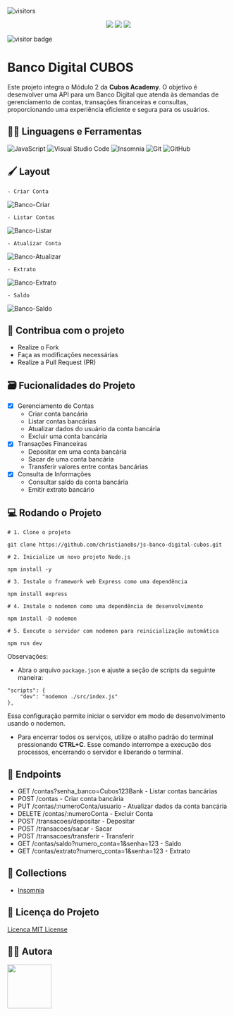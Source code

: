 ![visitors](https://visitor-badge.laobi.icu/badge?page_id=christianebs.js-banco-digital-cubos?color=CC6699)

<p align="center"> <img src="https://img.shields.io/github/stars/christianebs/js-banco-digital-cubos?style=social">
<img src="https://img.shields.io/github/issues-pr-raw/christianebs/js-banco-digital-cubos?style=social">
<img src="https://img.shields.io/github/issues-closed/christianebs/js-banco-digital-cubos?style=social">
</p>

![visitor badge](https://visitor-badge.glitch.me/badge?page_id=christianebs.js-banco-digital-cubos?color=CC6699)

# Banco Digital CUBOS

Este projeto integra o Módulo 2 da **Cubos Academy**. O objetivo é desenvolver uma API para um Banco Digital que atenda às demandas de gerenciamento de contas, transações financeiras e consultas, proporcionando uma experiência eficiente e segura para os usuários.

## :woman_mechanic: Linguagens e Ferramentas

![JavaScript](https://img.shields.io/badge/javascript-0D1117.svg?style=for-the-badge&logo=javascript&logoColor=%23F7DF1E) ![Visual Studio Code](https://img.shields.io/badge/Visual%20Studio%20Code-0D1117.svg?style=for-the-badge&logo=visual-studio-code&logoColor=0078d7) ![Insomnia](https://img.shields.io/badge/Insomnia-0D1117?style=for-the-badge&logo=insomnia&logoColor=5849BE) ![Git](https://img.shields.io/badge/git-0D1117.svg?style=for-the-badge&logo=git&logoColor=%23F05033) ![GitHub](https://img.shields.io/badge/github-0D1117.svg?style=for-the-badge&logo=github&logoColor=white)

## :paintbrush: Layout

    - Criar Conta

![Banco-Criar](https://github.com/christianebs/js-banco-digital-cubos/assets/108686840/976c312c-06b7-493f-92e2-2dd9e9c03442)

    - Listar Contas

![Banco-Listar](https://github.com/christianebs/js-banco-digital-cubos/assets/108686840/9fc6e1f5-633d-4d79-a3cc-5f86550e0228)

    - Atualizar Conta

![Banco-Atualizar](https://github.com/christianebs/js-banco-digital-cubos/assets/108686840/4c45fcd8-6009-4196-b86f-e49b2550f518)

    - Extrato

![Banco-Extrato](https://github.com/christianebs/js-banco-digital-cubos/assets/108686840/19f6d241-0bd4-4982-9858-2ed8d5fc4a4d)

    - Saldo

![Banco-Saldo](https://github.com/christianebs/js-banco-digital-cubos/assets/108686840/66f78547-0c15-487e-8cad-b0845714d65b)

## :triangular_flag_on_post: Contribua com o projeto

- Realize o Fork
- Faça as modificações necessárias
- Realize a Pull Request (PR)

## :card_file_box: Fucionalidades do Projeto

- [x] Gerenciamento de Contas
    - Criar conta bancária
    - Listar contas bancárias
    - Atualizar dados do usuário da conta bancária
    - Excluir uma conta bancária
- [x] Transações Financeiras
    - Depositar em uma conta bancária
    - Sacar de uma conta bancária
    - Transferir valores entre contas bancárias
- [x] Consulta de Informações
    - Consultar saldo da conta bancária
    - Emitir extrato bancário

## :computer: Rodando o Projeto

```shell
# 1. Clone o projeto

git clone https://github.com/christianebs/js-banco-digital-cubos.git

# 2. Inicialize um novo projeto Node.js

npm install -y

# 3. Instale o framework web Express como uma dependência

npm install express

# 4. Instale o nodemon como uma dependência de desenvolvimento

npm install -D nodemon

# 5. Execute o servidor com nodemon para reinicialização automática

npm run dev
```

Observações:

- Abra o arquivo ```package.json``` e ajuste a seção de scripts da seguinte maneira:

```shell 
"scripts": {
    "dev": "nodemon ./src/index.js"
},
```
Essa configuração permite iniciar o servidor em modo de desenvolvimento usando o nodemon.
- Para encerrar todos os serviços, utilize o atalho padrão do terminal pressionando **CTRL+C**. Esse comando interrompe a execução dos processos, encerrando o servidor e liberando o terminal.

## :arrows_counterclockwise: Endpoints

- GET /contas?senha_banco=Cubos123Bank - Listar contas bancárias
- POST /contas - Criar conta bancária
- PUT /contas/:numeroConta/usuario - Atualizar dados da conta bancária
- DELETE /contas/:numeroConta - Excluir Conta
- POST /transacoes/depositar - Depositar
- POST /transacoes/sacar - Sacar
- POST /transacoes/transferir - Transferir
- GET /contas/saldo?numero_conta=1&senha=123 - Saldo
- GET /contas/extrato?numero_conta=1&senha=123 - Extrato

## :memo: Collections

- [Insomnia](https://github.com/christianebs/js-banco-digital-cubos/blob/main/Insomnia_collections.json)

## :scroll: Licença do Projeto

[Licenca MIT License](https://github.com/christianebs/js-banco-digital-cubos/blob/main/LICENSE.txt)

## :woman_technologist: Autora

<a href="https://github.com/christianebs">
<img src="https://user-images.githubusercontent.com/108686840/271874870-1003d6c2-7574-4104-a392-ab6b2713cff2.png" width="100px" />
</a>
